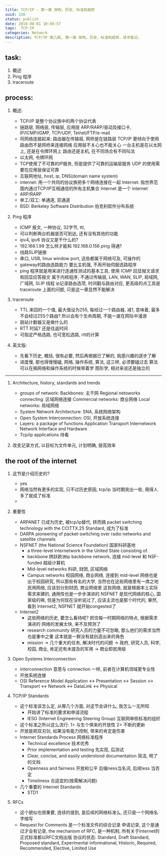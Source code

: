 ```yaml
---
title: TCP/IP - 第一章 架构，历史，标准和趋势
uuid: 326
status: publish
date: 2018-08-01 10:50:57
tags:  TCP-IP
categories: Network
description: TCP/IP 第八版, 第一章 架构，历史，标准和趋势，读书笔记。
---
```


## task:
1. 概述
2. Ping 程序
3. traceroute 

## process:
1. 概述:
    - TCP/IP 是整个协议族中的两个协议代表
    - 链路层,                   网络层,         传输层,   应用层
      ARP/RARP/驱动及接口卡,    IP/ICMP/IGMP,   TCP/UDP,  Telnet/FTP/e-mail 
    - 将网络连接起来: 路由器在传输层, 网桥是在链路层
        TCP/IP 更倾向于使用路由而不是网桥来连接网络
        应用层不关心也不能关心 一台主机是在以太网上, 还是在令牌环网上
        路由还是主机, 在不同场合有不同叫法
    - 以太网, 令牌环网    
    - TCP使用了不可靠的IP服务, 但是提供了可靠的运输层服务 
        UDP 的使用需要在应用层保证可靠
    - 互联网地址, host, ip, DNS(domain name system)
    - internet: 用一个共同的协议族把多个网络连接在一起
        Internet: 指世界范围内通过TCP/IP互相通信的所有主机集合
        Internet 是一个 internet
    - ARP/RARP
    - 单工/双工: 单通道, 双通道
    - BSD: Berkeley Software Distribution 伯克利软件分布系统

2. Ping 程序
    - ICMP 报文, 一种协议, 32字节, ttl, 
    - 可以判断两台机器是否可到达, 还有没有其他的功能
    - ipv4, ipv6 协议又是干什么的?
    - 192.168.1.99 怎么样才能和 192.168.0.156 ping 得通?
    - 线路SLIP链接
    - 串口, USB, linux window port,  这些都属于网络可及, 可操作的
    - gateway的路由选路能力 要比主机强, 不用开始伺服选路程序
    - ping 程序就是用来进行连通性测试的基本工具, 使用 ICMP 回显报文请求和回显应答报文
        属于内核程序, 不通过传输层, LAN, WAN, SLIP, 局域网,  广域网, SLIP 线程
        ip记录路由选项, 时间戳与路由对应, 更高级的点工具是 traceroute
        上面的问题, 只是这一章显然不能解决

3. traceroute
    - TTL 来回的一个值, 最大值设为255, 每经过一个路由器, 减1, 意味着, 最多不会经过255个路由? 所以会有个生命周期, 不能一直在网际中漫游
    - 跳站计数器又是做什么的
    - RTT 时延? 还是往返时间
    - 可指定严格选路, 也可宽松选路, rtt的计算

4. 英文版:
    - 先看下历史, 概括, 很有必要, 然后再根据已了解的, 挑感兴趣的逐步了解
    - 进度慢, 那也得慢慢磕, 网络, 操作系统, 算法, 这三样, 必须要磕过去
        算法可以在搞网络和操作系统的时候带着学
        图形学, 相对来说还是独立的

*************************************
1. Architecture, history, standards and trends
    - groups of network:
        Backbones: 主干网
        Regional netoworks connecting: 区域网络连接 
        Commercial networks:    商业网络
        Local networks: 局域网络
    - System Network Architecture: SNA, 系统网络架构
    - Open System Interconnection: OSI, 开放系统连接
    - Layers: a package of functions
        Application
        Transport
        Internetwork
        Network Interface and Hardware
    - Tcp/ip applications
        待看

2. 改变记录方式, 以目标为文件单元, 计划明确, 提高效率

## the root of the internet
1. 这节是介绍历史的?
    - yes
    - 网络当然有更多的实现, 只不过历史原因, tcp/ip 当时期突出一些, 用得人多了就成了标准
    - 

2. 重要性
    - ARPANET
        已成为历史, 被tcp/ip替代, 转而搞 packet switching technology with the CCITTX.25
Standard, 成为了标准
    - DARPA 
        pioneering of packet-switching over radio networks and satellite channels
    - NSFNET (the National Science Foundation) 国家科研基地
        * a three-level internetwork in the United State consisting of.
        * backbone
            跨跃欧洲ip backbone network, 连接 mid-level 和 NSF-funded 超级计算机
        * Mid-level networks
            科研, 财团, 区域网络
        * Campus networks
            校园网络, 商业网络, 连接到 mid-level 
            网络也是出于校园研究, 所以那些有名的大学, 当然也在这些网络里有一席之地
            民用网络, 应该划分到财团, 商业网络里
        这些网络, 就是根据本土实际需求来建的,  通用性也是一步步演进的
        NSFNET 是现代网络的核心, 国家级的嘛, 但是为何现在没听说过了, 应该主流也是那个时代的, 果然, 看到 Internet2, NSFNET 就开始congested了
    - Internet2
        * 这些网络的历史, 要怎么看待呢? 
            抓住每一时期网络的特点, 根据需求演进的
            网络的发展太快, 来不及预测了
        * research community
            研究人员的力量不可忽略, 那么他们的需求当然也是重中之重
            这本就是一群没有就创造出来的角色
        * mission
            -> 几个重大的任务, 解决时代的问题
            -> 政府, 研究人员, 科学, 校园, 商业, 肯定还有未提及的军用
            -> 商业即民用级

3. Open Systems Interconnection
    - interconnection 意思与 connection 一样, 前者在计算机领域更专业性
    - 开放系统连接
    - OSI Reference Model
        Application <-> Presentation <-> Session <->
         Transport <-> Network <-> DataLink <-> Physical
        
4. TCP/IP Standards
    - 这个标准该怎么定, 从哪几个方面, 对这节会讲什么, 我怎么一无所知
        * 开始讲了标准的要求和申请流程
        * IESG (Internet Engineering Steering Group) 互联网审核标准的组织
    - 这个标准之所以这么流行: 1> 与生个俱来的开放性 2> 不断的更新 
    - 开放是把双刃剑, 如果没有能力控制, 带来的肯定是伤害
    - Internet Standards Process 网络标准程序
        * Technical excellence
            技术优秀
        * Prior implementation and testing
            先实现, 后测试
        * Clear, concise, and easily understood documentation
            简洁, 明了的文档
        * Openness and fairness
            开放和公平
            后缀ness当名词, 后续less 当否定
        * Timeliness
            合适宜的(按需解决问题)
    - 几个重要的 Internet Standards
        * STD1 

5. RFCs 
    - 这个貌似也很重要, 连续的提到, 是后续的网络标准么, 还只是一个网络名字缩写
    - Request for Comments 是一个标准文件的综合记录
        申请记录, 这个是通过才会有记录, 
        the mechanism of RFC, 是一种机制, 所有关于Internet的正式标准都以RFC文档出版
        协议的状态:
        Standard, Draft Standard, Proposed standard, Experimental
        informational, Historic, Required, Recommended, Elective, Limited Use
